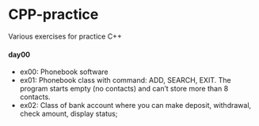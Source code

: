 # CPP-practice
Various exercises for practice C++

#### day00
 - ex00: Phonebook software
 - ex01: Phonebook class with command: ADD, SEARCH, EXIT. The program starts empty (no contacts) and can’t store more than 8 contacts.
 - ex02: Class of bank account where you can make deposit, withdrawal, check amount, display status;
